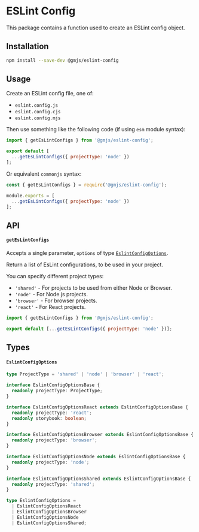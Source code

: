 # ESLint Config

This package contains a function used to create an ESLint config object.

## Installation

```bash
npm install --save-dev @gmjs/eslint-config
```

## Usage

Create an ESLint config file, one of:

- `eslint.config.js`
- `eslint.config.cjs`
- `eslint.config.mjs`

Then use something like the following code (if using `esm` module syntax):

```js
import { getEsLintConfigs } from '@gmjs/eslint-config';

export default [
  ...getEsLintConfigs({ projectType: 'node' })
];
```

Or equivalent `commonjs` syntax:

```js
const { getEsLintConfigs } = require('@gmjs/eslint-config');

module.exports = [
  ...getEsLintConfigs({ projectType: 'node' })
];
```

## API

#### `getEsLintConfigs`

Accepts a single parameter, `options` of type [`EslintConfigOptions`](#eslintconfigoptions).

Return a list of EsLint configurations, to be used in your project.

You can specify different project types:

- `'shared'` - For projects to be used from either Node or Browser.
- `'node'` - For Node.js projects.
- `'browser'` - For browser projects.
- `'react'` - For React projects.

```js
import { getEsLintConfigs } from '@gmjs/eslint-config';

export default [...getEsLintConfigs({ projectType: 'node' })];
```

## Types

#### `EslintConfigOptions`

```ts
type ProjectType = 'shared' | 'node' | 'browser' | 'react';

interface EslintConfigOptionsBase {
  readonly projectType: ProjectType;
}

interface EslintConfigOptionsReact extends EslintConfigOptionsBase {
  readonly projectType: 'react';
  readonly storybook: boolean;
}

interface EslintConfigOptionsBrowser extends EslintConfigOptionsBase {
  readonly projectType: 'browser';
}

interface EslintConfigOptionsNode extends EslintConfigOptionsBase {
  readonly projectType: 'node';
}

interface EslintConfigOptionsShared extends EslintConfigOptionsBase {
  readonly projectType: 'shared';
}

type EslintConfigOptions =
  | EslintConfigOptionsReact
  | EslintConfigOptionsBrowser
  | EslintConfigOptionsNode
  | EslintConfigOptionsShared;
```
